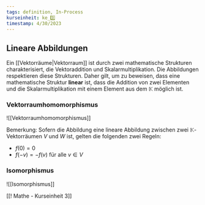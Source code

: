 ```yaml
---
tags: definition, In-Process
kurseinheit: ke_3️⃣
timestamp: 4/30/2023
---
```



## Lineare Abbildungen
Ein [[Vektorräume|Vektorraum]] ist durch zwei mathematische Strukturen charakterisiert, die Vektoraddition und Skalarmultiplikation. Die Abbildungen respektieren diese Strukturen. Daher gilt, um zu beweisen, dass eine mathematische Struktur **linear** ist, dass die Addition von zwei Elementen und die Skalarmultiplikation mit einem Element aus dem $\mathbb{K}$ möglich ist.

### Vektorraumhomomorphismus
![[Vektorraumhomomorphismus]]

Bemerkung:
Sofern die Abbildung eine lineare Abbildung zwischen zwei $\mathbb{K}$-Vektorräumen $V$ und $W$ ist, gelten die folgenden zwei Regeln:
- $f(0)=0$
- $f(-v)=-f(v)$ für alle $v \in V$

### Isomorphismus

![[Isomorphismus]]

[[! Mathe - Kurseinheit 3]]